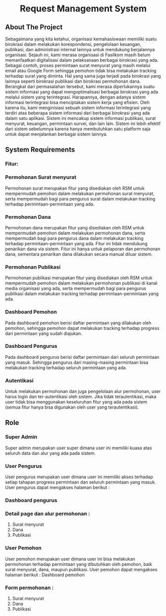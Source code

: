 <h1 align="center">Request Management System</h1>

## About The Project
Sebagaimana yang kita ketahui, organisasi kemahasiswaan memiliki suatu birokrasi dalam melakukan korespondensi, pengelolaan keuangan, publikasi, dan administrasi internal lainnya untuk mendukung berjalannya organisasi. Sejauh ini, kami merasa organisasi di Fasilkom masih belum memanfaatkan digitalisasi dalam pelaksanaan berbagai birokrasi yang ada. Sebagai contoh, proses permintaan surat menyurat yang masih melalui email atau Google Form sehingga pemohon tidak bisa melakukan tracking terhadap surat yang diminta. Hal yang sama juga terjadi pada birokrasi yang lainnya seperti birokrasi publikasi dan birokrasi permohonan dana.
Berangkat dari permasalahan tersebut, kami merasa diperlukannya suatu sistem informasi yang dapat mengoptimalisasi berbagai birokrasi yang ada melalui sistem yang terintegrasi. Harapannya, dengan adanya sistem informasi terintegrasi bisa menciptakan sistem kerja yang efisien. Oleh karena itu, kami menginisiasi sebuah sistem informasi terintegrasi yang terdiri atas beberapa sistem informasi dari berbagai birokrasi yang ada dalam satu aplikasi. Sistem ini mencakup sistem informasi publikasi, surat menyurat, keuangan, permintaan survei, dan lain lain. Sistem ini lebih efektif dari sistem sebelumnya karena hanya membutuhkan satu platform  saja untuk dapat menjalankan berbagai sistem lainnya.

## System Requirements
### Fitur:
### Permohonan Surat menyurat
Permohonan surat merupakan fitur yang disediakan oleh RSM untuk mempermudah pemohon dalam melakukan permohonan surat menyurat, serta mempermudah bagi para pengurus surat dalam melakukan tracking terhadap permintaan-permintaan yang ada.

### Permohonan Dana
Permohonan dana merupakan fitur yang disediakan oleh RSM untuk mempermudah pemohon dalam melakukan permohonan dana, serta mempermudah bagi para pengurus dana dalam melakukan tracking terhadap permintaan-permintaan yang ada. Fitur ini tidak mendukung penarikan dana via sistem. Fitur ini hanya untuk pelaporan dan permohonan dana, sementara penarikan dana dilakukan secara manual diluar sistem.

### Permohonan Publikasi
Permohonan publikasi merupakan fitur yang disediakan oleh RSM untuk mempermudah pemohon dalam melakukan permohonan publikasi di kanal media organisasi yang ada, serta mempermudah bagi para pengurus publikasi dalam melakukan tracking terhadap permintaan-permintaan yang ada.

### Dashboard Pemohon
Pada dashboard pemohon berisi daftar permintaan yang dilakukan oleh pemohon, sehingga pemohon dapat melakukan tracking terhadap progress dari permintaan yang sudah diajukan.

### Dashboard Pengurus
Pada dashboard pengurus berisi daftar permintaan dari seluruh permintaan yang masuk. Sehingga pengurus dari masing-masing permintaan bisa melakukan tracking terhadap seluruh permintaan yang ada.

### Autentikasi
Untuk melakukan permohonan dan juga pengelolaan alur permohonan, user harus login dan ter-autentikasi oleh sistem. Jika tidak terautentikasi, maka user tidak bisa menggunakan keseluruhan fitur yang ada pada sistem (semua fitur hanya bisa digunakan oleh user yang terautentikasi).

## Role
### Super Admin
Super admin merupakan user super dimana user ini memiliki kuasa atas seluruh data dan alur yang ada pada sistem.

### User Pengurus
User pengurus merupakan user dimana user ini memiliki akses terhadap setiap tahapan progress permintaan dan seluruh permintaan yang masuk. User pengurus dapat mengakses halaman berikut :
### Dashboard pengurus

### Detail page dan alur permohonan :
1. Surat menyurat
2. Dana
3. Publikasi

### User Pemohon
User pemohon merupakan user dimana user ini bisa melakukan permohonan terhadap permintaan yang dibutuhkan oleh pemohon, baik surat menyurat, dana, maupun publikasi. User pemohon dapat mengakses halaman berikut :
Dashboard pemohon

### Form permohonan :
1. Surat menyurat
2. Dana
3. Publikasi
